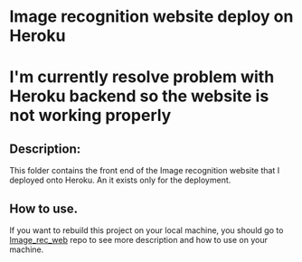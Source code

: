 # Image recognition website deploy on Heroku
# I'm currently resolve problem with Heroku backend so the website is not working properly
## Description:
This folder contains the front end of the Image recognition website that I deployed onto Heroku. An it exists only for the deployment.
## How to use.
If you want to rebuild this project on your local machine, you should go to [Image_rec_web](https://github.com/An-Nguyen-02/Image_rec_web) repo to see more description and how to use on your machine.
